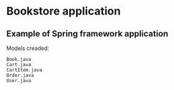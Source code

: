 # Bookstore application
## Example of Spring framework application


Models creaded:
```
Book.java
Cart.java
CartItem.java
Order.java
User.java
```


